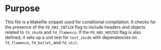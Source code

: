 # Purpose
This file is a Makefile snippet used for conditional compilation. It checks for the presence of the `FD_HAS_INT128` flag to include headers and objects related to `fd_zksdk` and `fd_flamenco`. If the `FD_HAS_HOSTED` flag is also defined, it sets up a unit test for `test_zksdk` with dependencies on `fd_flamenco`, `fd_ballet`, and `fd_util`.
